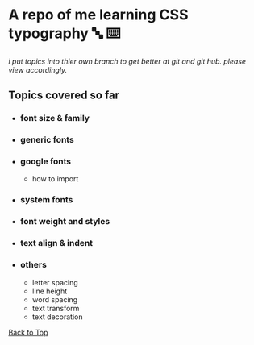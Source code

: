 <a name="custom_anchor_name"></a>

# A repo of me learning CSS typography :abc: :keyboard:

_i put topics into thier own branch to get better at git and git hub. please view accordingly._

## Topics covered so far

- ### font size & family
- ### generic fonts
- ### google fonts
  - how to import
- ### system fonts
- ### font weight and styles
- ### text align & indent
- ### others
  - letter spacing
  - line height
  - word spacing
  - text transform
  - text decoration

[Back to Top](#custom_anchor_name)
